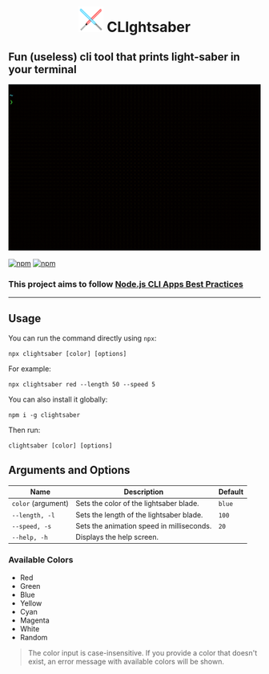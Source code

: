 # <center> <img alt="lightsabers" src="https://github.com/or-yam/clightsaber/raw/main/.github/lightsabers.png" width="50" height="50"/> CLIghtsaber </center>

## Fun (useless) cli tool that prints light-saber in your terminal

![Demo animation](https://github.com/or-yam/clightsaber/raw/main/.github/demo-animation.gif)

[![npm](https://img.shields.io/npm/v/clightsaber?logo=npm&label=version)](https://www.npmjs.com/package/clightsaber)
[![npm](https://img.shields.io/npm/dw/clightsaber?label=npm)](https://www.npmjs.com/package/clightsaber)

### This project aims to follow [Node.js CLI Apps Best Practices](https://github.com/lirantal/nodejs-cli-apps-best-practices)

---

## Usage

You can run the command directly using `npx`:

```shell
npx clightsaber [color] [options]
```

For example:

```shell
npx clightsaber red --length 50 --speed 5
```

You can also install it globally:

```shell
npm i -g clightsaber
```

Then run:

```shell
clightsaber [color] [options]
```

## Arguments and Options

| Name                | Description                                | Default  |
| ------------------- | ------------------------------------------ | -------- |
| `color` (argument)  | Sets the color of the lightsaber blade.    | `blue`   |
| `--length, -l`      | Sets the length of the lightsaber blade.   | `100`    |
| `--speed, -s`       | Sets the animation speed in milliseconds.  | `20`     |
| `--help, -h`        | Displays the help screen.                  |          |

### Available Colors

- Red
- Green
- Blue
- Yellow
- Cyan
- Magenta
- White
- Random

> The color input is case-insensitive. If you provide a color that doesn't exist, an error message with available colors will be shown.
